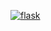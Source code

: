 [![flask](https://github.com/user-attachments/assets/8a77174d-ac9e-4d33-8273-af21ecd6a6da)](https://github.com/Samm-Rod/aula_flask/issues/1#issue-2620020881)
